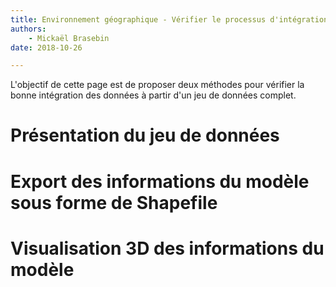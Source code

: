 ```yaml
---
title: Environnement géographique - Vérifier le processus d'intégration
authors:
    - Mickaël Brasebin
date: 2018-10-26

---
```


L'objectif de cette page est de proposer deux méthodes pour vérifier la bonne intégration des données à partir d'un jeu de données complet.

# Présentation du jeu de données

# Export des informations du modèle sous forme de Shapefile

# Visualisation 3D des informations du modèle
